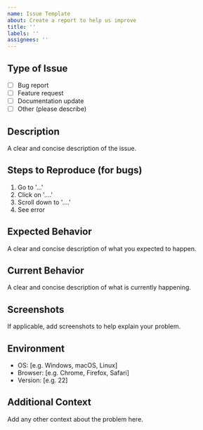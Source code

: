 ```yaml
---
name: Issue Template
about: Create a report to help us improve
title: ''
labels: ''
assignees: ''
---
```


## Type of Issue
- [ ] Bug report
- [ ] Feature request
- [ ] Documentation update
- [ ] Other (please describe)

## Description
A clear and concise description of the issue.

## Steps to Reproduce (for bugs)
1. Go to '...'
2. Click on '....'
3. Scroll down to '....'
4. See error

## Expected Behavior
A clear and concise description of what you expected to happen.

## Current Behavior
A clear and concise description of what is currently happening.

## Screenshots
If applicable, add screenshots to help explain your problem.

## Environment
- OS: [e.g. Windows, macOS, Linux]
- Browser: [e.g. Chrome, Firefox, Safari]
- Version: [e.g. 22]

## Additional Context
Add any other context about the problem here. 